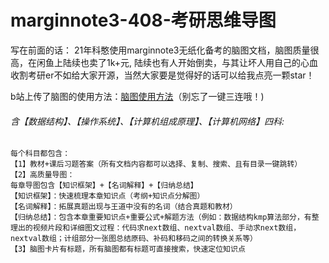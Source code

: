 # marginnote3-408-考研思维导图
  写在前面的话：
    21年科憨使用marginnote3无纸化备考的脑图文档，脑图质量很高，在闲鱼上陆续也卖了1k+元,
  陆续也有人开始倒卖，与其让坏人用自己的心血收割考研er不如给大家开源，当然大家要是觉得好的话可以给我点亮一颗star！
  
  b站上传了脑图的使用方法：[脑图使用方法](https://www.bilibili.com/video/BV1Bf4y1t7LQ)（别忘了一键三连哦！)
###### 含【数据结构】、【操作系统】、【计算机组成原理】、【计算机网络】四科:
````
每个科目都包含：
【1】教材+课后习题答案（所有文档内容都可以选择、复制、搜索、且有目录一键跳转）
【2】高质量导图：
每章导图包含【知识框架】+【名词解释】+【归纳总结】
【知识框架】：快速梳理本章知识点（考纲+知识点分解图）
【名词解释】：拓展真题出现与王道中没有的名词（结合真题和教材）
【归纳总结】：包含本章重要知识点+重要公式+解题方法（例如：数据结构kmp算法部分，有整理出的视频片段和详细图文过程：代码求next数组、nextval数组、手动求next数组，nextval数组；计组部分一张图总结原码、补码和移码之间的转换关系等）
【3】脑图卡片有标题，所有脑图都有标题可直接搜索，快速定位知识点
````




